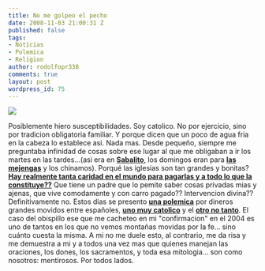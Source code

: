 ```yaml
---
title: No me golpeo el pecho
date: 2008-11-03 21:00:31 Z
published: false
tags:
- Noticias
- Polemica
- Religion
author: rodolfopr338
comments: true
layout: post
wordpress_id: 75
---
```


<!-- more -->

[![](http://sinjeta.files.wordpress.com/2008/11/platudo1.jpg)](http://sinjeta.files.wordpress.com/2008/11/platudo1.jpg)

Posiblemente hiero susceptibilidades. 
Soy catolico. No por ejercicio, sino por tradicion obligatoria familiar. Y porque dicen que un poco de agua fria en la cabeza lo establece asi. Nada mas.
Desde pequeño, siempre me preguntaba infinidad de cosas sobre ese lugar al que me obligaban a ir los martes en las tardes...(asi era en [**Sabalito**](http://sabalito.com), los domingos eran para [**las mejengas**](http://www.tubabel.com/definicion/11358-mejenga) y los chinamos).
Porqué las iglesias son tan grandes y bonitas?
[**Hay realmente tanta caridad en el mundo para pagarlas  y a todo lo que la constituye??**](http://www.freie-christen.com/riqueza_de_la_iglesia.html)
Que tiene un padre que lo pemite saber cosas privadas mias y ajenas, que vive comodamente y con carro pagado?? 
Intervencion divina??
Definitivamente no.
Estos dias se presento [**una polemica**](http://www.fusildechispas.com/2008/11/03/el-amigo-de-san-casimiro-el-humilde/) por dineros grandes movidos entre españoles, [**uno muy catolico**](http://www.fusildechispas.com/2008/10/24/angel-guardian-de-profugos/) y el  [**otro no tanto**](http://www.nacion.com/ln_ee/2008/octubre/23/sucesos1747524.html). 
El caso del obispillo ese que me cacheteo en mi "confirmacion" en el 2004 es uno de tantos en los que no vemos montañas movidas por la fe... sino cuánto cuesta la misma.
A mi no me duele esto, al contrario, me da risa y me demuestra a mi y a todos una vez mas que quienes manejan las oraciones, los dones, los sacramentos, y toda esa mitologia... son como nosotros: mentirosos.
Por todos lados.



